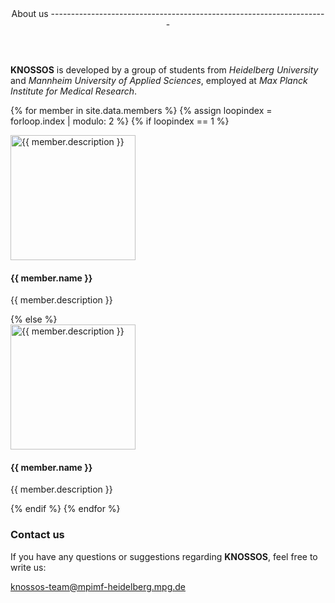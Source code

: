<header class="major">
About us<span class="__icon"><i class="fa fa-users"></i></span>
---------------------------------------------------------------------
</header>

**KNOSSOS** is developed by a group of students from *Heidelberg University* and *Mannheim University of Applied Sciences*, employed at *Max Planck Institute for Medical Research*.

{% for member in site.data.members %}
{% assign loopindex = forloop.index | modulo: 2 %}
{% if loopindex == 1 %}
<div class="row -text-center -no-rhythm">
<div class="row__col">
<img class="-circle" src="{{ site.baseurl }}images/team/{{ member.picture }}" alt="{{ member.description }}" width="200" height="200">
<h4 class="-no-margin">{{ member.name }}</h4>
<p>{{ member.description }}</p>
</div>
{% else %}
<div class="row__col">
<img class="-circle" src="{{ site.baseurl }}images/team/{{ member.picture }}" alt="{{ member.description }}" width="200" height="200">
<h4 class="-no-margin">{{ member.name }}</h4>
<p>{{ member.description }}</p>
</div>
</div>
{% endif %}
{% endfor %}


### Contact us

If you have any questions or suggestions regarding **KNOSSOS**, feel free to write us:

<a href="mailto:knossos-team@mpimf-heidelberg.mpg.de" class="button special icon fa-envelope">knossos-team@mpimf-heidelberg.mpg.de</a>
